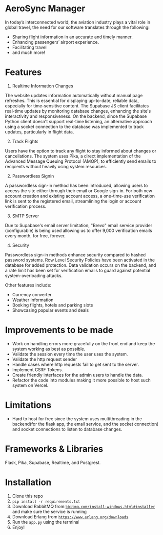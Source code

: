 # AeroSync Manager
  In today’s interconnected world, the aviation
  industry plays a vital role in global travel, the need
  for our software translates through the following:
  - Sharing flight information in an accurate and
  timely manner.
  - Enhancing passengers’ airport experience.
  - Facilitating travel
  - and much more!

# Features
1. Realtime Information Changes

The website updates information automatically without manual page refreshes. This is essential for displaying up-to-date, reliable data, especially for time-sensitive content. The Supabase JS client facilitates real-time updates by monitoring database changes, enhancing the site's interactivity and responsiveness. On the backend, since the Supabase Python client doesn't support real-time listening, an alternative approach using a socket connection to the database was implemented to track updates, particularly in flight data.

2. Track Flights

Users have the option to track any flight to stay informed about changes or cancellations. The system uses Pika, a direct implementation of the Advanced Message Queuing Protocol (AMQP), to efficiently send emails to recipients without heavily using system resources.

2. Passwordless Signin

A passwordless sign-in method has been introduced, allowing users to access the site either through their email or Google sign-in. For both new account creation and existing account access, a one-time-use verification link is sent to the registered email, streamlining the login or account verification process.

3. SMTP Server

Due to Supabase's email server limitation, "Brevo" email service provider (configurable) is being used allowing us to offer 9,000 verification emails every month, for free, forever.

4. Security

Passwordless sign-in methods enhance security compared to hashed password systems. Row Level Security Policies have been activated in the database for added protection. Data validation occurs on the backend, and a rate limit has been set for verification emails to guard against potential system-overloading attacks.

Other features include:
- Currency converter
- Weather information
- Booking flights, hotels and parking slots
- Showcasing popular events and deals

# Improvements to be made
- Work on handling errors more gracefully on the front end and keep the system working as best as possible.
- Validate the session every time the user uses the system.
- Validate the http request sender
- Handle cases where http requests fail to get sent to the server.
- Implement CSRF Tokens.
- Create friendly interfaces for the admin users to handle the data.
- Refactor the code into modules making it more possible to host such system on Vercel.

# Limitations
- Hard to host for free since the system uses multithreading in the backend(for the flask app, the email service, and the socket connection) and socket connections to listen to database changes.

# Frameworks & Libraries
  Flask, Pika, Supabase, Realtime, and Postgrest.

# Installation
  1. Clone this repo
  2. `pip install -r requirements.txt`
  3. Download RabbitMQ from [`bbitmq.com/install-windows.html#installer`](bbitmq.com/install-windows.html#installer) and make sure the service is running
  4. Download Erlang from [`https://www.erlang.org/downloads`](https://www.erlang.org/downloads)
  5. Run the `app.py` using the terminal
  6. Enjoy!
     
